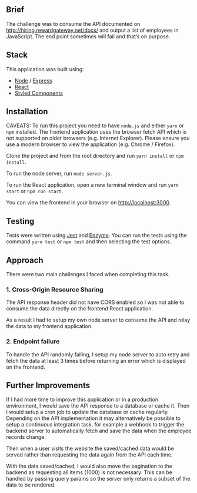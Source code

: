 ## Brief

The challenge was to consume the API documented on http://hiring.rewardgateway.net/docs/ and output a list of employees in JavaScript. The end point sometimes will fail and that’s on purpose.

## Stack

This application was built using:

-   [Node](https://nodejs.org/en/) / [Express](https://expressjs.com/)
-   [React](https://reactjs.org/docs/create-a-new-react-app.html)
-   [Styled Components](https://www.styled-components.com/)

## Installation

CAVEATS: To run this project you need to have `node.js` and either `yarn` or `npm` installed. The frontend application uses the browser fetch API which is not supported on older browsers (e.g. Internet Explorer). Please ensure you use a modern browser to view the application (e.g. Chrome / Firefox).

Clone the project and from the root directory and run `yarn install` or `npm install`.

To run the node server, run `node server.js`.

To run the React application, open a new terminal window and run `yarn start` or `npm run start`.

You can view the frontend in your browser on [http://localhost:3000](http://localhost:3000).

## Testing

Tests were written using [Jest]('https://jestjs.io/') and [Enzyme](https://airbnb.io/enzyme/). You can run the tests using the command `yarn test` or `npm test` and then selecting the test options.

## Approach

There were two main challenges I faced when completing this task.

### 1. Cross-Origin Resource Sharing

The API response header did not have CORS enabled so I was not able to consume the data directly on the frontend React application.

As a result I had to setup my own node server to consume the API and relay the data to my frontend application.

### 2. Endpoint failure

To handle the API randomly failing, I setup my node server to auto retry and fetch the data at least 3 times before returning an error which is displayed on the frontend.

## Further Improvements

If I had more time to improve this application or in a production environment, I would save the API response to a database or cache it. Then I would setup a cron job to update the database or cache regularly. Depending on the API implementation it may alternatively be possible to setup a continuous integration task, for example a webhook to trigger the backend server to automatically fetch and save the data when the employee records change.

Then when a user visits the website the saved/cached data would be served rather than requesting the data again from the API each time.

With the data saved/cached, I would also move the pagination to the backend as requesting all items (1000) is not necessary. This can be handled by passing query params so the server only returns a subset of the data to be rendered.
